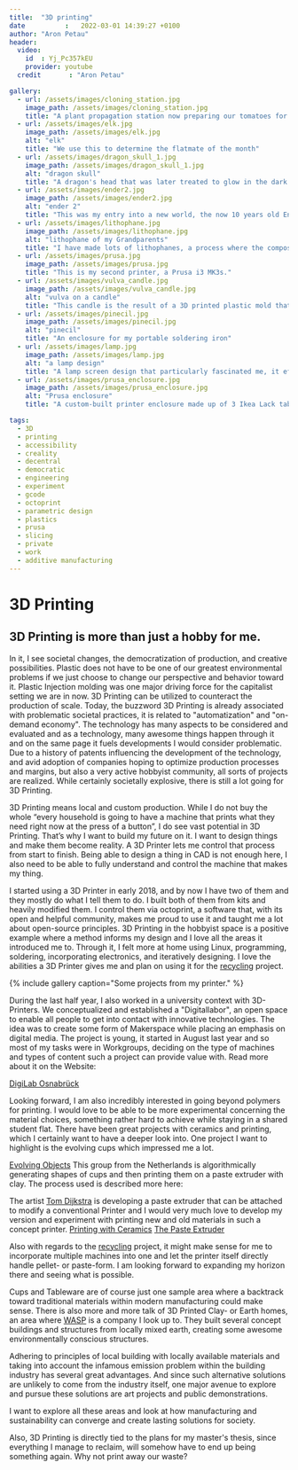 ```yaml
---
title:  "3D printing"
date          :   2022-03-01 14:39:27 +0100
author: "Aron Petau"
header:
  video:
    id  : Yj_Pc357kEU
    provider: youtube
  credit       : "Aron Petau"

gallery:
  - url: /assets/images/cloning_station.jpg
    image_path: /assets/images/cloning_station.jpg
    title: "A plant propagation station now preparing our tomatoes for summer"
  - url: /assets/images/elk.jpg
    image_path: /assets/images/elk.jpg
    alt: "elk"
    title: "We use this to determine the flatmate of the month"
  - url: /assets/images/dragon_skull_1.jpg
    image_path: /assets/images/dragon_skull_1.jpg
    alt: "dragon skull"
    title: "A dragon's head that was later treated to glow in the dark."
  - url: /assets/images/ender2.jpg
    image_path: /assets/images/ender2.jpg
    alt: "ender 2"
    title: "This was my entry into a new world, the now 10 years old Ender 2"
  - url: /assets/images/lithophane.jpg
    image_path: /assets/images/lithophane.jpg
    alt: "lithophane of my Grandparents"
    title: "I have made lots of lithophanes, a process where the composition and thickness of the material are used for creating an image."
  - url: /assets/images/prusa.jpg
    image_path: /assets/images/prusa.jpg
    title: "This is my second printer, a Prusa i3 MK3s."
  - url: /assets/images/vulva_candle.jpg
    image_path: /assets/images/vulva_candle.jpg
    alt: "vulva on a candle"
    title: "This candle is the result of a 3D printed plastic mold that I then poured wax into."
  - url: /assets/images/pinecil.jpg
    image_path: /assets/images/pinecil.jpg
    alt: "pinecil"
    title: "An enclosure for my portable soldering iron"
  - url: /assets/images/lamp.jpg
    image_path: /assets/images/lamp.jpg
    alt: "a lamp design"
    title: "A lamp screen design that particularly fascinated me, it effortlessly comes from a simple 2D spiral shape."
  - url: /assets/images/prusa_enclosure.jpg
    image_path: /assets/images/prusa_enclosure.jpg
    alt: "Prusa enclosure"
    title: "A custom-built printer enclosure made up of 3 Ikea Lack tables and around 3 kgs of plastic."

tags:
  - 3D 
  - printing
  - accessibility
  - creality
  - decentral
  - democratic
  - engineering
  - experiment 
  - gcode
  - octoprint
  - parametric design
  - plastics
  - prusa
  - slicing
  - private
  - work
  - additive manufacturing
---
```


# 3D Printing
## 3D Printing is more than just a hobby for me.

In it, I see societal changes, the democratization of production, and creative possibilities. Plastic does not have to be one of our greatest environmental problems if we just choose to change our perspective and behavior toward it. 
Plastic Injection molding was one major driving force for the capitalist setting we are in now. 
3D Printing can be utilized to counteract the production of scale. 
Today, the buzzword 3D Printing is already associated with problematic societal practices, it is related to "automatization" and "on-demand economy". The technology has many aspects to be considered and evaluated and as a technology, many awesome things happen through it and on the same page it fuels developments I would consider problematic. Due to a history of patents influencing the development of the technology, and avid adoption of companies hoping to optimize production processes and margins, but also a very active hobbyist community, all sorts of projects are realized. While certainly societally explosive, there is still a lot going for 3D Printing. 

3D Printing means local and custom production. While I do not buy the whole “every household is going to have a machine that prints what they need right now at the press of a button”, I do see vast potential in 3D Printing.
That’s why I want to build my future on it. 
I want to design things and make them become reality. 
A 3D Printer lets me control that process from start to finish. Being able to design a thing in CAD is not enough here, I also need to be able to fully understand and control the machine that makes my thing. 

I started using a 3D Printer in early 2018, and by now I have two of them and they mostly do what I tell them to do.
I built both of them from kits and heavily modified them. I control them via octoprint, a software that, with its open and helpful community, makes me proud to use it and taught me a lot about open-source principles. 3D Printing in the hobbyist space is a positive example where a method informs my design and I love all the areas it introduced me to. 
Through it, I felt more at home using Linux, programming, soldering, incorporating electronics, and iteratively designing. 
I love the abilities a 3D Printer gives me and plan on using it for the [recycling](/plastic-recycling/) project.

{% include gallery caption="Some projects from my printer." %}

During the last half year, I also worked in a university context with 3D-Printers. 
We conceptualized and established a "Digitallabor", an open space to enable all people to get into contact with innovative technologies. The idea was to create some form of Makerspace while placing an emphasis on digital media.
The project is young, it started in August last year and so most of my tasks were in Workgroups, deciding on the type of machines and types of content such a project can provide value with.
Read more about it on the Website:

[DigiLab Osnabrück](https://digitale-lehre.virtuos.uni-osnabrueck.de/uos-digilab/)

Looking forward, I am also incredibly interested in going beyond polymers for printing. I would love to be able to be more experimental concerning the material choices, something rather hard to achieve while staying in a shared student flat. There have been great projects with ceramics and printing, which I certainly want to have a deeper look into. One project I want to highlight is the evolving cups which impressed me a lot. 

[Evolving Objects](https://evolving-objects.nl)
This group from the Netherlands is algorithmically generating shapes of cups and then printing them on a paste extruder with clay.
The process used is described more here: 


The artist [Tom Dijkstra](http://tomdijkstra.info) is developing a paste extruder that can be attached to modify a conventional Printer and I would very much love to develop my version and experiment with printing new and old materials in such a concept printer. 
[Printing with Ceramics](https://wikifactory.com/+Ceramic3DPrinting/forum/thread/NDQyNDc0)
[The Paste Extruder](http://tomdijkstra.info/dirtmod/index.php)

Also with regards to the [recycling](/plastic-recycling/) project, it might make sense for me to incorporate multiple machines into one and let the printer itself directly handle pellet- or paste-form. I am looking forward to expanding my horizon there and seeing what is possible. 

Cups and Tableware are of course just one sample area where a backtrack toward traditional materials within modern manufacturing could make sense. There is also more and more talk of 3D Printed Clay- or Earth homes, an area where [WASP](https://www.3dwasp.com/en/3d-printing-architecture/) is a company I look up to. 
They built several concept buildings and structures from locally mixed earth, creating some awesome environmentally conscious structures.

Adhering to principles of local building with locally available materials and taking into account the infamous emission problem within the building industry has several great advantages.
And since such alternative solutions are unlikely to come from the industry itself, one major avenue to explore and pursue these solutions are art projects and public demonstrations. 

I want to explore all these areas and look at how manufacturing and sustainability can converge and create lasting solutions for society. 

Also, 3D Printing is directly tied to the plans for my master's thesis, since everything I manage to reclaim, will somehow have to end up being something again. Why not print away our waste?



